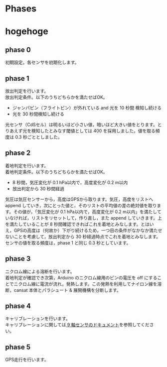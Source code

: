 # Phases
# hogehoge
## phase 0

初期設定。各センサを初期化します。

## phase 1

放出判定を行います。  
放出判定条件。以下のうちどちらかを満たせばOK。  
- ジャンパピン（フライトピン）が外れている and 光を 10 秒間  検知し続ける
- 光を 30 秒間検知し続ける  

光センサ（CdSセル）は明るいほど小さい値，暗いほど大きい値をとります。とりあえず光を検知したとみなす閾値としては 400 を採用しました。値を取る頻度は 0.3 秒ごととしました。

## phase 2

着地判定を行います。  
着地判定条件。以下のうちどちらかを満たせばOK。  
- 8 秒間，気圧変化が 0.1 hPa以内で，高度変化が 0.2 m以内
- 放出判定から 30 秒間経過  

気圧は気圧センサーから，高度はGPSから取ります。気圧，高度をリストへ append していき，次にとった値と，そのリストの平均値の差の絶対値を取ります。その値が，「気圧変化が 0.1 hPa以内で，高度変化が 0.2 m以内」を満たしていなければ，リストをリセットして，作り直し，また append していきます。上を満たしていることが 8 秒間確認できればこれを着地とみなします。とはいえ，GPSの高度は（何故か）下がり続けるため，一つ目の条件がなかなか満たせないことを考慮して，放出判定から 30 秒経過時点でこれを着地とみなします。センサの値を取る頻度は，phase 1 と同じ 0.3 秒としています。

## phase 3  

ニクロム線による溶断を行います。  
着地判定が確認でき次第，Arduino のニクロム線用のピンの電圧を off にすることでニクロム線に電流が流れ，発熱します。この発熱を利用してナイロン線を溶断，cansat 本体とパラシュート & 展開機構を分断します。

## phase 4 
キャリブレーションを行います。  
キャリブレーションに関しては[ 9 軸センサのドキュメント](https://github.com/tossyy/cansat2022/blob/master/documents/9ax_doc.md)を参照してください。

## phase 5 
GPS走行を行います。

